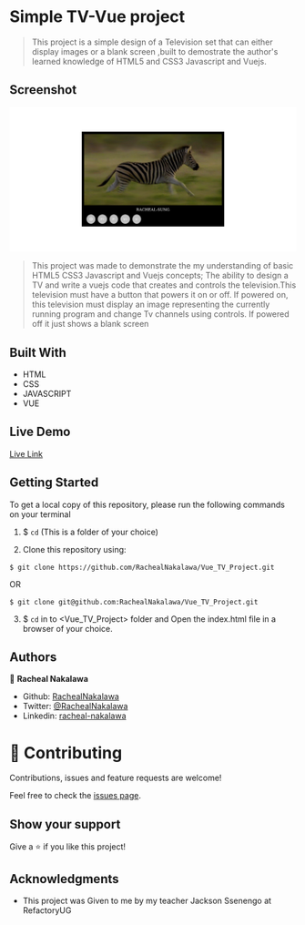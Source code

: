 # Simple TV-Vue project
> This project is a simple design of a Television set that can either display images or a blank screen  ,built to demostrate the author's learned knowledge of HTML5 and CSS3 Javascript and Vuejs.


## Screenshot
![screenshot](/assets/ScreenshotRachealz%20TV.png)

>This project was made to demonstrate the my understanding of basic HTML5 CSS3 Javascript and Vuejs concepts; 
The ability to design a TV and write a vuejs code that creates and controls the television.This television must have a button that powers it on or off.
If powered on, this television must display an image representing
the currently running program and change Tv channels using controls. If powered off it just shows a blank screen


## Built With
- HTML
- CSS
- JAVASCRIPT
- VUE


## Live Demo 
[Live Link](https://rawcdn.githack.com/RachealNakalawa/Vue_TV_Project/302fc217cf4e78c4937bd9e4febc72f9bffa0d01/index.html)

## Getting Started
To get a local copy of this repository, please run the following commands on your terminal


1. $ `cd` <folder>(This is a folder of your choice)

1. Clone this repository using:


```
$ git clone https://github.com/RachealNakalawa/Vue_TV_Project.git

```
OR
```
$ git clone git@github.com:RachealNakalawa/Vue_TV_Project.git
```



3. $ `cd` in to <Vue_TV_Project> folder and Open the index.html file in a browser of your choice.


## Authors

👤 **Racheal Nakalawa**

- Github: [RachealNakalawa](https://github.com/RachealNakalawa)
- Twitter: [@RachealNakalawa](https://twitter.com/RachealNakalawa)
- Linkedin: [racheal-nakalawa](https://linkedin.com/in/RachealNakalawa)

# 🤝 Contributing

Contributions, issues and feature requests are welcome!

Feel free to check the [issues page](https://github.com/RachealNakalawa/Vue_TV_Project/issues).

## Show your support

Give a ⭐️ if you like this project!

## Acknowledgments

- This project was Given to me by my teacher Jackson Ssenengo at RefactoryUG
